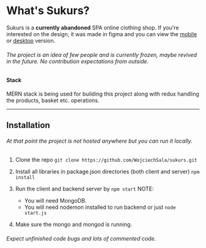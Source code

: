 # What's Sukurs?

Sukurs is a **currently abandoned** SPA online clothing shop. If you're interested on the design, it was made in figma and you can view the [mobile](https://www.figma.com/file/NOOPvrYMRzEpKGapwevW5E/Mobile) or [desktop](https://www.figma.com/file/babVpvH4WNWH0nwNaa72gs/Desktop) version.

###### The project is an idea of few people and is currently frozen, maybe revived in the future. No contribution expectations from outside.

#### Stack

MERN stack is being used for building this project along with redux handling the products, basket etc. operations.

---

## Installation

###### At that point the project is not hosted anywhere but you can run it locally.

1. Clone the repo `git clone https://github.com/WojciechSala/sukurs.git`
2. Install all libraries in package.json directories (both client and server) `npm install`
3. Run the client and backend server by `npm start`
   NOTE:

   - You will need MongoDB.
   - You will need nodemon installed to run backend or just `node start.js`

4. Make sure the mongo and mongod is running.

###### Expect unfinished code bugs and lots of commented code.
